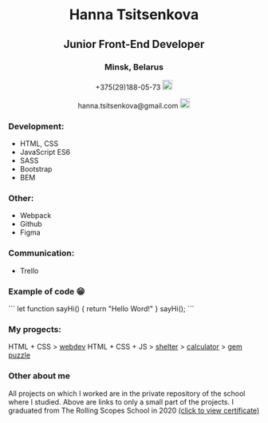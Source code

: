 <div class="container" align="center">  
  <h1> Hanna Tsitsenkova </h1>
  <h2> Junior Front-End Developer </h2>         
  <h3> Minsk, Belarus </h3>  
  <p> +375(29)188-05-73
      <a href="https://web.telegram.org/z/" style="float: center">
        <img src="https://upload.wikimedia.org/wikipedia/commons/thumb/8/82/Telegram_logo.svg/768px-Telegram_logo.svg.png" width=20px class="img"alt="telegram"/>
      </a>
    </p>              
    <p>hanna.tsitsenkova@gmail.com 
     <a href="https://www.google.com/intl/ru/gmail/about/" style="float: center">
        <img src="https://cdn-icons-png.flaticon.com/512/281/281769.png" width=20px alt="gmail"/>
       </a>
    </p>
  </div>

  <div class="container-resume">
    <h3>Development:</h3>
    <ul> 
      <li>HTML, CSS</li>
      <li>JavaScript ES6</li>
      <li>SASS</li>
      <li>Bootstrap</li>
      <li>BEM</li>
    </ul>
    <h3>Other:</h3>
    <ul> 
      <li>Webpack</li>
      <li>Github</li>
      <li>Figma</li>
    </ul>
    <h3>Communication:</h3>
    <ul> 
      <li>Trello</li>
    </ul>
    <h3>Example of code 😁</h3>
    ```
        let function sayHi() {
          return "Hello Word!"
        }
        sayHi();
    ```
    <h3>Му progects:</h3>
      HTML + CSS
      > <a href="https://rolling-scopes-school.github.io/hanna25-JS2020Q3/webdev/">webdev</a>
      HTML + CSS + JS
      > <a href="https://rolling-scopes-school.github.io/hanna25-JS2020Q3/shelter/pages/main/main.html">shelter</a>   
      > <a href="https://rolling-scopes-school.github.io/hanna25-JS2020Q3/calculator/">calculator</a>     
      > <a href="https://rolling-scopes-school.github.io/hanna25-JS2020Q3/gem-puzzle/dist/index.html
          ">gem puzzle</a>      
      <h3>Other about me</h3>
      <p> All projects on which I worked are in the private repository of the school where I studied. Above are links to only a small part of the projects. I graduated from The Rolling Scopes School in 2020  <a href="https://app.rs.school/certificate/o9cctjh0">(click to view certificate)</a>
      </p>
  </div>

